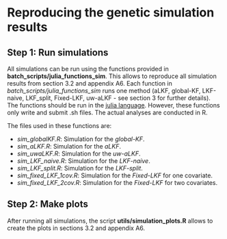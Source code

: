 
# Reproducing the genetic simulation results 


## Step 1: Run simulations

All simulations can be run using the functions provided in **batch_scripts/julia_functions_sim**. This allows to reproduce all simulation results from section 3.2 and appendix A6. Each function in *batch_scripts/julia_functions_sim* runs one method (aLKF, global-KF, LKF-naive, LKF_split, Fixed-LKF, uw-aLKF - see section 3 for further details). The functions should be run in the [julia language](https://julialang.org/). However, these functions only write and submit .sh files. The actual analyses are conducted in R. 

The files used in these functions are: 

- *sim_globalKF.R*: Simulation for the *global-KF*. 
- *sim_aLKF.R*: Simulation for the *aLKF*. 
- *sim_uwaLKF.R*: Simulation for the *uw-aLKF*. 
- *sim_LKF_naive.R*: Simulation for the *LKF-naive*. 
- *sim_LKF_split.R*: Simulation for the *LKF-split*. 
- *sim_fixed_LKF_1cov.R*: Simulation for the *Fixed-LKF* for one covariate.
- *sim_fixed_LKF_2cov.R*: Simulation for the *Fixed-LKF* for two covariates.

## Step 2: Make plots

After running all simulations, the script **utils/simulation_plots.R** allows to create the plots in sections 3.2 and appendix A6.


